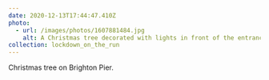 ```yaml
---
date: 2020-12-13T17:44:47.410Z
photo:
  - url: /images/photos/1607881484.jpg
    alt: A Christmas tree decorated with lights in front of the entrance to the pier.
collection: lockdown_on_the_run
---
```

Christmas tree on Brighton Pier.
